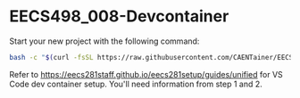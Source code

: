# EECS498_008-Devcontainer

Start your new project with the following command:

```bash
bash -c "$(curl -fsSL https://raw.githubusercontent.com/CAENTainer/EECS498_008-Devcontainer/main/new_project.sh)"
```

Refer to https://eecs281staff.github.io/eecs281setup/guides/unified for VS Code dev container setup. You'll need information from step 1 and 2.
